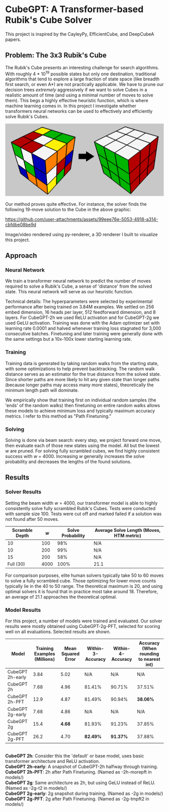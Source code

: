 # CubeGPT: A Transformer-based Rubik's Cube Solver

This project is inspired by the CayleyPy, EfficientCube, and DeepCubeA papers.

## Problem: The 3x3 Rubik's Cube
The Rubik's Cube presents an interesting challenge for search algorithms. With roughly 4 * 10<sup>19</sup> possible states but only one destination, traditional algorithms that tend to explore a large fraction of state space (like breadth first search, or even A*) are not practically applicable. We have to prune our decision trees *extremely* aggressively if we want to solve Cubes in a realistic amount of time (and using a minimal number of moves to solve them). This begs a highly effective heuristic function, which is where machine learning comes in. In this project I investigate whether transformers neural networks can be used to effectively and efficiently solve Rubik's Cubes.


![A scrambled Rubik's Cube with an arrow pointing to a solved Rubik's Cube](images/scrambledArrowSolved.png)

Our method proves quite effective. For instance, the solver finds the following 19-move solution to the Cube in the above graphic:

https://github.com/user-attachments/assets/99eee76e-5053-4918-a314-cbfdbe08be9d


Image/video rendered using py-renderer, a 3D renderer I built to visualize this project.

## Approach

### Neural Network
We train a transformer neural network to predict the number of moves required to solve a Rubik's Cube, a sense of 'distance' from the solved state. This neural network will serve as our heuristic function. 

Technical details: The hyperparameters were selected by experimental performance after being trained on 3.84M examples. We settled on 256 embed dimension, 16 heads per layer, 512 feedforward dimension, and 8 layers. For CubeGPT-2h we used ReLU activation and for CubeGPT-2g we used GeLU activation. Training was done with the Adam optimizer set with learning rate 0.0001 and halved whenever training loss stagnated for 3,000 consecutive batches. Finetuning and later training were generally done with the same settings but a 10x-100x lower starting learning rate.

### Training
Training data is generated by taking random walks from the starting state, with some optimizations to help prevent backtracking. The random walk distance serves as an estimator for the true distance from the solved state. Since shorter paths are more likely to hit any given state than longer paths (because longer paths may access many more states), theoretically the minimum length path will dominate.

We empirically show that training first on individual random samples (the 'ends' of the random walks) then finetuning on entire random walks allows these models to achieve minimum loss and typically maximum accuracy metrics. I refer to this method as "Path Finetuning."

### Solving

Solving is done via beam search: every step, we project forward one move, then evaluate each of those new states using the model. All but the lowest *w* are pruned. For solving fully scrambled cubes, we find highly consistent success with *w* = 4000. Increasing *w* generally increases the solve probability and decreases the lengths of the found solutions. 

## Results

### Solver Results

Setting the beam width *w* = 4000, our transformer model is able to highly consistently solve fully scrambled Rubik's Cubes. Tests were conducted with sample size 100. Tests were cut off and marked failed if a solution was not found after 50 moves. 

| Scramble Depth | *w* | Solve Probability | Average Solve Length (Moves, HTM metric) |
| -------------- | --- | ----------------- | ---------------------------------------- |
| 10             | 100 | 98%               | N/A                                      |
| 10             | 200 | 99%               | N/A                                      |
| 15             | 200 | 58%               | N/A                                      |
| Full (30)      | 4000| 100%              | 21.1                                     |

For comparison purposes, elite human solvers typically take 50 to 60 moves to solve a fully scrambled cube. Those optimizing for lower move counts typically lie in the 40 to 50 range. The theoretical maximum is 20, and using optimal solvers it is found that in practice most take around 18. Therefore, an average of 21.1 approaches the theoretical optimal.    

### Model Results
For this project, a number of models were trained and evaluated. Our solver results were mostly obtained using CubeGPT-2g-PFT, selected for scoring well on all evaluations. Selected results are shown.


| Model             | Training Examples (Millions) | Mean Squared Error | Within-3-Accuracy | Within-4-Accuracy | Accuracy (When rounding to nearest int) |
| ---               | ---                          | ---                | ---               | ---               | ---                                     |
|CubeGPT 2h-early   | 3.84                         | 5.02               | N/A               | N/A               | N/A                                     |
|CubeGPT 2h         | 7.68                         | 4.96               | 81.41%            | 90.71%            | 37.51%                                  |
|CubeGPT 2h-PFT     | 12.9                         | 4.87               | 81.49%            | 90.94%            |**38.06%**                               |
|CubeGPT 2g-early   | 7.68                         | 4.86               | N/A               | N/A               | N/A                                     |
|CubeGPT 2g         | 15.4                         |**4.68**            |  81.93%           | 91.23%            | 37.85%                                  |
|CubeGPT 2g-PFT     | 26.2                         |  4.70              |**82.49%**         | **91.37%**        | 37.88%                                  |

<br> **CubeGPT 2h**: Consider this the 'default' or base model, uses basic transformer architecture and ReLU activation. 
<br> **CubeGPT 2h-early**: A snapshot of CubeGPT-2h halfway through training.
<br> **CubeGPT 2h-PFT**: 2h after Path Finetuning. (Named as -2h-morepft in models/)
<br> **CubeGPT 2g**: Same architecture as 2h, but using GeLU instead of ReLU. (Named as -2g-t2 in models/)
<br> **CubeGPT 2g-early**: 2g snapshot during training. (Named as -2g in models/)
<br> **CubeGPT 2g-PFT**: 2g after Path Finetuning. (Named as -2g-tmpft2 in models/)



